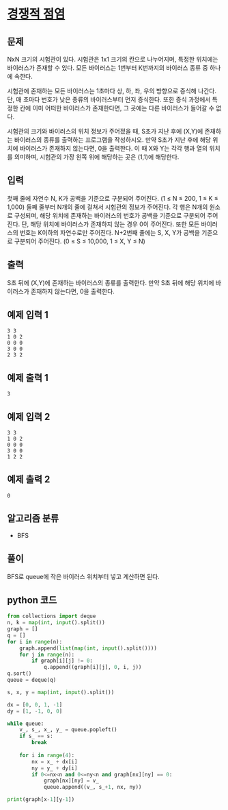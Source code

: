 # [경쟁적 점염](https://www.acmicpc.net/problem/18405)

## 문제

NxN 크기의 시험관이 있다. 시험관은 1x1 크기의 칸으로 나누어지며, 특정한 위치에는 바이러스가 존재할 수 있다. 모든 바이러스는 1번부터 K번까지의 바이러스 종류 중 하나에 속한다.

시험관에 존재하는 모든 바이러스는 1초마다 상, 하, 좌, 우의 방향으로 증식해 나간다. 단, 매 초마다 번호가 낮은 종류의 바이러스부터 먼저 증식한다. 또한 증식 과정에서 특정한 칸에 이미 어떠한 바이러스가 존재한다면, 그 곳에는 다른 바이러스가 들어갈 수 없다.

시험관의 크기와 바이러스의 위치 정보가 주어졌을 때, S초가 지난 후에 (X,Y)에 존재하는 바이러스의 종류를 출력하는 프로그램을 작성하시오. 만약 S초가 지난 후에 해당 위치에 바이러스가 존재하지 않는다면, 0을 출력한다. 이 때 X와 Y는 각각 행과 열의 위치를 의미하며, 시험관의 가장 왼쪽 위에 해당하는 곳은 (1,1)에 해당한다.

## 입력

첫째 줄에 자연수 N, K가 공백을 기준으로 구분되어 주어진다. (1 ≤ N ≤ 200, 1 ≤ K ≤ 1,000) 둘째 줄부터 N개의 줄에 걸쳐서 시험관의 정보가 주어진다. 각 행은 N개의 원소로 구성되며, 해당 위치에 존재하는 바이러스의 번호가 공백을 기준으로 구분되어 주어진다. 단, 해당 위치에 바이러스가 존재하지 않는 경우 0이 주어진다. 또한 모든 바이러스의 번호는 K이하의 자연수로만 주어진다. N+2번째 줄에는 S, X, Y가 공백을 기준으로 구분되어 주어진다. (0 ≤ S ≤ 10,000, 1 ≤ X, Y ≤ N)

## 출력

S초 뒤에 (X,Y)에 존재하는 바이러스의 종류를 출력한다. 만약 S초 뒤에 해당 위치에 바이러스가 존재하지 않는다면, 0을 출력한다.

## 예제 입력 1

    3 3
    1 0 2
    0 0 0
    3 0 0
    2 3 2

## 예제 출력 1

    3

## 예제 입력 2

    3 3
    1 0 2
    0 0 0
    3 0 0
    1 2 2

## 예제 출력 2

    0

## 알고리즘 분류

- BFS

## 풀이

BFS로 queue에 작은 바이러스 위치부터 넣고 계산하면 된다.

## python 코드

```python
from collections import deque
n, k = map(int, input().split())
graph = []
q = []
for i in range(n):
    graph.append(list(map(int, input().split())))
    for j in range(n):
        if graph[i][j] != 0:
            q.append((graph[i][j], 0, i, j))
q.sort()
queue = deque(q)

s, x, y = map(int, input().split())

dx = [0, 0, 1, -1]
dy = [1, -1, 0, 0]

while queue:
    v_, s_, x_, y_ = queue.popleft()
    if s_ == s:
        break
    
    for i in range(4):
        nx = x_ + dx[i]
        ny = y_ + dy[i]
        if 0<=nx<n and 0<=ny<n and graph[nx][ny] == 0:
            graph[nx][ny] = v_
            queue.append((v_, s_+1, nx, ny))

print(graph[x-1][y-1])
```
